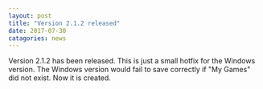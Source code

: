 ```yaml
---
layout: post
title: "Version 2.1.2 released"
date: 2017-07-30
catagories: news
---
```

Version 2.1.2 has been released.
This is just a small hotfix for the Windows version. The Windows version would fail to save correctly if "My Games" did not exist. Now it is created.
 
